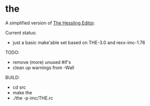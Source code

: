 # the

A simplified version of [The Hessling Editor](http://hessling-editor.sourceforge.net/index.html).

Current status:

- just a basic make'able set based on THE-3.0 and rexx-imc-1.76

TODO:
- remove (more) unused #if's
- clean up warnings from -Wall

BUILD:
- cd src
- make the
- ./the -p imc/THE.rc 
